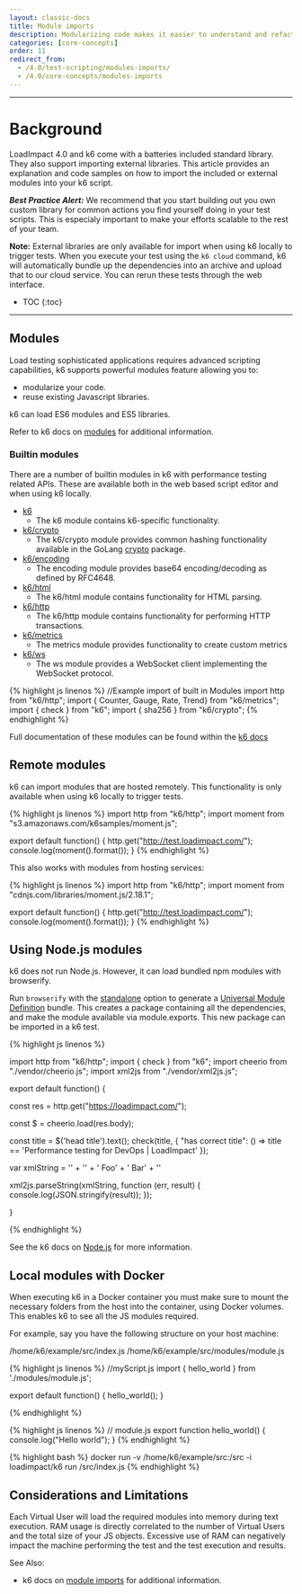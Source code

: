 ```yaml
---
layout: classic-docs
title: Module imports
description: Modularizing code makes it easier to understand and refactor. LoadImpact supports modulararity of load test scripts.
categories: [core-concepts]
order: 11
redirect_from:
  - /4.0/test-scripting/modules-imports/
  - /4.0/core-concepts/modules-imports
---
```


***

<h1>Background</h1>
LoadImpact 4.0 and k6 come with a batteries included standard library.  They also support importing external libraries. This article provides an explanation and code samples on how to import the included or external modules into your k6 script.

_**Best Practice Alert:**_ We recommend that you start building out you own custom library for common actions you find yourself doing in your test scripts.  This is especialy important to make your efforts scalable to the rest of your team.

**Note:** External libraries are only available for import when using k6 locally to trigger tests.  When you execute your test using the `k6 cloud` command, k6 will automatically bundle up the dependencies into an archive and upload that to our cloud service.  You can rerun these tests through the web interface.


- TOC
{:toc}

***

## Modules
Load testing sophisticated applications requires advanced scripting capabilities, k6 supports powerful modules feature allowing you to:

- modularize your code.
- reuse existing Javascript libraries.

k6 can load ES6 modules and ES5 libraries.

Refer to k6 docs on [modules](https://docs.k6.io/docs/modules) for additional information.

### Builtin modules
There are a number of builtin modules in k6 with performance testing related APIs.  These are available both in the web based script editor and when using k6 locally.

- [k6](https://docs.k6.io/docs/k6)
  - The k6 module contains k6-specific functionality.
- [k6/crypto](https://docs.k6.io/docs/k6crypto)
  - The k6/crypto module provides common hashing functionality available in the GoLang [crypto](https://golang.org/pkg/crypto/) package.
- [k6/encoding](https://docs.k6.io/docs/k6encoding)
  - The encoding module provides base64 encoding/decoding as defined by RFC4648.
- [k6/html](https://docs.k6.io/docs/k6html)
  - The k6/html module contains functionality for HTML parsing.
- [k6/http](https://docs.k6.io/docs/k6http)
  - The k6/http module contains functionality for performing HTTP transactions.
- [k6/metrics](https://docs.k6.io/docs/k6metrics)
  - The metrics module provides functionality to create custom metrics
- [k6/ws](https://docs.k6.io/docs/k6-websocket-api)
  - The ws module provides a WebSocket client implementing the WebSocket protocol.

{% highlight js linenos %}
//Example import of built in Modules
import http from "k6/http";
import { Counter, Gauge, Rate, Trend} from "k6/metrics";
import { check } from "k6";
import { sha256 } from "k6/crypto";
{% endhighlight %}

Full documentation of these modules can be found within the [k6 docs](https://docs.k6.io/docs/)

## Remote modules

k6 can import modules that are hosted remotely.  This functionality is only available when using k6 locally to trigger tests.

{% highlight js linenos %}
import http from "k6/http";
import moment from "s3.amazonaws.com/k6samples/moment.js";

export default function() {
	http.get("http://test.loadimpact.com/");
	console.log(moment().format());
}
{% endhighlight %}

This also works with modules from hosting services:

{% highlight js linenos %}
import http from "k6/http";
import moment from "cdnjs.com/libraries/moment.js/2.18.1";

export default function() {
	http.get("http://test.loadimpact.com/");
	console.log(moment().format());
}
{% endhighlight %}

## Using Node.js modules

k6 does not run Node.js. However, it can load bundled npm modules with browserify.

Run `browserify` with the [standalone](https://github.com/browserify/browserify-handbook#standalone) option to generate a [Universal Module Definition](http://dontkry.com/posts/code/browserify-and-the-universal-module-definition.html) bundle. This creates a package containing all the dependencies, and make the module available via module.exports. This new package can be imported in a k6 test.

{% highlight js linenos %}

import http from "k6/http";
import { check } from "k6";
import cheerio from "./vendor/cheerio.js";
import xml2js from "./vendor/xml2js.js";


export default function() {

  const res = http.get("https://loadimpact.com/");

  const $ = cheerio.load(res.body);

  const title = $('head title').text();
  check(title, {
    "has correct title": () => title == 'Performance testing for DevOps | LoadImpact'
  });


  var xmlString = '<?xml version="1.0" ?>' +
   	'<items xmlns="http://foo.com">' +
   ' <item>Foo</item>' +
   ' <item color="green">Bar</item>' +
   '</items>'

  xml2js.parseString(xmlString, function (err, result) {
      console.log(JSON.stringify(result));
  });

}

{% endhighlight %}

See the k6 docs on [Node.js](https://docs.k6.io/docs/modules#section-npm-modules) for more information.

## Local modules with Docker

When executing k6 in a Docker container you must make sure to mount the necessary folders from the host into the container, using Docker volumes. This enables k6 to see all the JS modules required.

For example, say you have the following structure on your host machine:

/home/k6/example/src/index.js
/home/k6/example/src/modules/module.js

{% highlight js linenos %}
//myScript.js
import { hello_world } from './modules/module.js';

export default function() {
    hello_world();
}

{% endhighlight %}

{% highlight js linenos %}
// module.js
export function hello_world() {
    console.log("Hello world");
}
{% endhighlight %}

{% highlight bash %}
docker run -v /home/k6/example/src:/src -i loadimpact/k6 run /src/index.js
{% endhighlight %}

## Considerations and Limitations
Each Virtual User will load the required modules into memory during text execution. RAM usage is directly correlated to the number of Virtual Users and the total size of your JS objects. Excessive use of RAM can negatively impact the machine performing the test and the test execution and results.



See Also:
- k6 docs on [module imports](https://docs.k6.io/docs/modules) for additional information.
<!--stackedit_data:
eyJoaXN0b3J5IjpbNDQwMjk1NTQ3XX0=
-->
